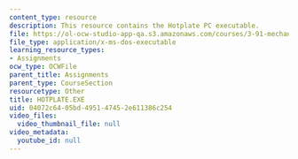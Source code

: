 ```yaml
---
content_type: resource
description: This resource contains the Hotplate PC executable.
file: https://ol-ocw-studio-app-qa.s3.amazonaws.com/courses/3-91-mechanical-behavior-of-plastics-spring-2007/04072c6405bd495147452e611386c254_HOTPLATE.EXE
file_type: application/x-ms-dos-executable
learning_resource_types:
- Assignments
ocw_type: OCWFile
parent_title: Assignments
parent_type: CourseSection
resourcetype: Other
title: HOTPLATE.EXE
uid: 04072c64-05bd-4951-4745-2e611386c254
video_files:
  video_thumbnail_file: null
video_metadata:
  youtube_id: null
---
```

